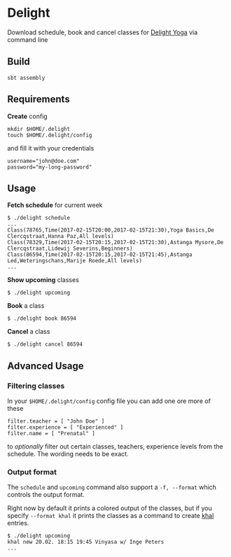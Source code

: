 # Delight

Download schedule, book and cancel classes for [Delight Yoga](https://delightyoga.com) via command line

## Build

```
sbt assembly
```

## Requirements

**Create** config

```
mkdir $HOME/.delight
touch $HOME/.delight/config
```

and fill it with your credentials

```
username="john@doe.com"
password="my-long-password"
```

## Usage

**Fetch schedule** for current week

```
$ ./delight schedule
...
Class(78765,Time(2017-02-15T20:00,2017-02-15T21:30),Yoga Basics,De Clercqstraat,Hanna Paz,All levels)
Class(78329,Time(2017-02-15T20:15,2017-02-15T21:30),Astanga Mysore,De Clercqstraat,Lidewij Severins,Beginners)
Class(86594,Time(2017-02-15T20:15,2017-02-15T21:45),Astanga Led,Weteringschans,Marije Roede,All levels)
...
```

**Show upcoming** classes

```
$ ./delight upcoming
```

**Book** a class

```
$ ./delight book 86594
```

**Cancel** a class

```
$ ./delight cancel 86594
```

## Advanced Usage

### Filtering classes

In your `$HOME/.delight/config` config file you can add one ore more of these

```
filter.teacher = [ "John Doe" ]
filter.experience = [ "Experienced" ]
filter.name = [ "Prenatal" ]
```

to *optionally* filter out certain classes, teachers, experience levels from the schedule.
The wording needs to be exact.

### Output format

The `schedule` and `upcoming` command also support a `-f, --format` which
controls the output format.

Right now by default it prints a colored output of the classes, but if you
specify `--format khal` it prints the classes as a command to create [khal](https://github.com/pimutils/khal) entries.

```
$ ./delight upcoming
khal new 20.02. 18:15 19:45 Vinyasa w/ Inge Peters
...
```


